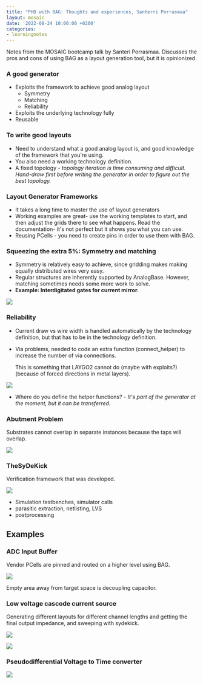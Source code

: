 ```yaml
---
title: "PHD with BAG: Thoughts and experiences, Santerri Porrasmaa"
layout: mosaic
date: '2022-08-24 10:00:00 +0200'
categories:
- learningnotes
---
```


Notes from the MOSAIC bootcamp talk by Santeri Porrasmaa. Discusses the pros and cons of using BAG as a layout generation tool, but it is opinionized.

### A good generator

* Exploits the framework to achieve good analog layout
  * Symmetry
  * Matching
  * Reliability
* Exploits the underlying technology fully
* Reusable

### To write good layouts

* Need to understand what a good analog layout is, and good knowledge of the framework that you're using.
* You also need a working technology definition.
* A fixed topology - *topology iteration is time consuming and difficult. Hand-draw first before writing the generator in order to figure out the best topology.*

### Layout Generator Frameworks
* It takes a long time to master the use of layout generators
* Working examples are great- use the working templates to start, and then adjust the grids there to see what happens. Read the documentation- it's not perfect but it shows you what you can use.
* Reusing PCells - you need to create pins in order to use them with BAG.

### Squeezing the extra 5%: Symmetry and matching
* Symmetry is relatively easy to achieve, since gridding makes making equally distributed wires very easy.
* Regular structures are inherently supported by AnalogBase. However, matching sometimes needs some more work to solve.
* **Example: Interdigitated gates for current mirror.**

![](\images\2022-08-24-10-22-44.png)

### Reliability

* Current draw vs wire width is handled automatically by the technology definition, but that has to be in the technology definition.
* Via problems, needed to code an extra function (connect_helper) to increase the number of via connections.

   This is something that LAYGO2 cannot do (maybe with exploits?) (because of forced directions in metal layers).

![](\images\2022-08-24-10-28-40.png)

* Where do you define the helper functions? - *It's part of the generator at the moment, but it can be transferred.*


### Abutment Problem

Substrates cannot overlap in separate instances because the taps will overlap.

![](\images\2022-08-24-10-37-56.png)

### TheSyDeKick

Verification framework that was developed.

![](\images\2022-08-24-10-45-41.png)

* Simulation testbenches, simulator calls
* parasitic extraction, netlisting, LVS
* postprocessing

## Examples

### ADC Input Buffer

Vendor PCells are pinned and routed on a higher level using BAG.

![](\images\2022-08-24-10-53-06.png)

Empty area away from target space is decoupling capacitor.

### Low voltage cascode current source

Generating different layouts for different channel lengths and getting the final output impedance, and sweeping with sydekick.

![](\images\2022-08-24-11-02-55.png)

![](\images\2022-08-24-11-03-19.png)

### Pseudodifferential Voltage to Time converter

![](\images\2022-08-24-11-04-34.png)























